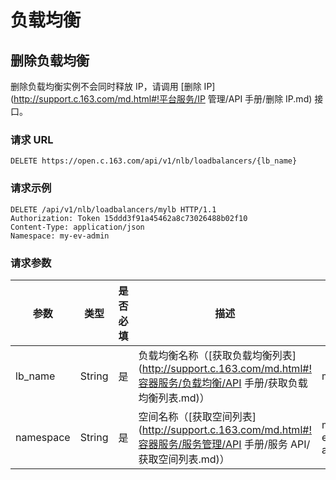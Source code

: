# 负载均衡

## 删除负载均衡

删除负载均衡实例不会同时释放 IP，请调用 [删除 IP](http://support.c.163.com/md.html#!平台服务/IP 管理/API 手册/删除 IP.md) 接口。

### 请求 URL

`DELETE https://open.c.163.com/api/v1/nlb/loadbalancers/{lb_name}`


### 请求示例

```http
DELETE /api/v1/nlb/loadbalancers/mylb HTTP/1.1
Authorization: Token 15ddd3f91a45462a8c73026488b02f10
Content-Type: application/json
Namespace: my-ev-admin
```

### 请求参数

|    参数   |  类型  | 是否必填 |                       描述                       |   示例值    |
| --------- | ------ | -------- | ------------------------------------------------ | ----------- |
| lb_name   | String | 是       | 负载均衡名称（[获取负载均衡列表](http://support.c.163.com/md.html#!容器服务/负载均衡/API 手册/获取负载均衡列表.md)） | mylb        |
| namespace | String | 是       | 空间名称（[获取空间列表](http://support.c.163.com/md.html#!容器服务/服务管理/API 手册/服务 API/获取空间列表.md)）         | my-ev-admin |

